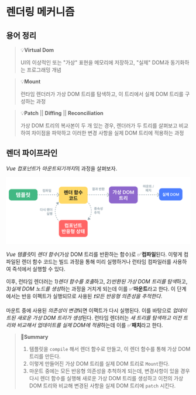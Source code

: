 # 렌더링 메커니즘

## 용어 정리

> 💡**Virtual Dom**
>
> UI의 이상적인 또는 "가상" 표현을 메모리에 저장하고, "실제" DOM과 동기화하는 프로그래밍 개념

> 💡**Mount**
>
> 런타임 렌더러가 가상 DOM 트리를 탐색하고, 이 트리에서 실제 DOM 트리를 구성하는 과정

> 💡**Patch** || **Diffing** || **Reconciliation**
>
> 가상 DOM 트리의 복사본이 두 개 있는 경우, 렌더러가 두 트리를 살펴보고 비교하여 차이점을 파악하고 이러한 변경 사항을 실제 DOM 트리에 적용하는 과정



## 렌더 파이프라인

*Vue 컴포넌트*가 *마운트되기까지*의 과정을 살펴보자.

![render pipeline](assets/render-pipeline.879c8dc5.png)

*Vue 템플릿*이 *렌더 함수*(가상 DOM 트리를 반환하는 함수)로 ✅**컴파일**된다. 이렇게 컴파일된 렌더 함수 코드는 빌드 과정을 통해 미리 실행하거나 런타임 컴파일러를 사용하여 즉석에서 실행할 수 있다. 

이후, 런타임 렌더러는 *1)렌더 함수를 호출*하고, *2)반환된 가상 DOM 트리를 탐색*하고, *3)실제 DOM 노드를 생성*하는 과정을 거치게 되는데 이를 ✅**마운트**라고 한다. 이 단계에서는 반응 이펙트가 실행되므로 사용된 *❗모든 반응형 의존성을 추적한다*.

마운트 중에 사용된 *의존성이 변경*되면 이팩트가 다시 실행된다. 이를 바탕으로 *업데이트된 새로운 가상 DOM 트리가 생성*된다. 런타임 렌더러는 *새 트리를 탐색하고 이전 트리와 비교해서 업데이트를 실제 DOM에 적용*하는데 이를 ✅**패치**라고 한다.



> 🙋**Summary**
>
> 1) 템플릿을 `compile` 해서 렌더 함수로 만들고, 이 렌더 함수를 통해 가상 DOM 트리를 만든다. 
> 2) 이렇게 만들어진 가상 DOM 트리를 실제 DOM 트리로 `Mount`한다. 
> 3) 마운트 중에는 모든 반응형 의존성을 추척하게 되는데, 변경사항이 있을 경우 다시 렌더 함수를 실행해 새로운 가상 DOM 트리를 생성하고 이전의 가상 DOM 트리와 비교해 변경된 사항을 실제 DOM 트리에 `patch` 시킨다.
